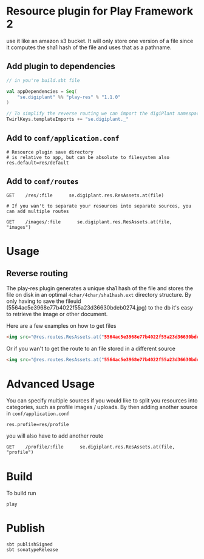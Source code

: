 # Resource plugin for Play Framework 2
use it like an amazon s3 bucket.
It will only store one version of a file since it computes the sha1 hash of the file and uses that as a pathname.

## Add plugin to dependencies
```scala
// in you're build.sbt file

val appDependencies = Seq(
	"se.digiplant" %% "play-res" % "1.1.0"
)

// To simplify the reverse routing we can import the digiPlant namespace
TwirlKeys.templateImports += "se.digiplant._"
```

## Add to `conf/application.conf`
```
# Resource plugin save directory
# is relative to app, but can be absolute to filesystem also
res.default=res/default
```

## Add to `conf/routes`
```
GET    /res/:file      se.digiplant.res.ResAssets.at(file)

# If you wan't to separate your resources into separate sources, you can add multiple routes

GET    /images/:file      se.digiplant.res.ResAssets.at(file, "images")

```

# Usage

## Reverse routing
The play-res plugin generates a unique sha1 hash of the file and stores the file on disk in an optimal `4char/4char/sha1hash.ext` directory structure.
By only having to save the fileuid (5564ac5e3968e77b4022f55a23d36630bdeb0274.jpg) to the db it's easy to retrieve the image or other document.

Here are a few examples on how to get files
```html
<img src="@res.routes.ResAssets.at("5564ac5e3968e77b4022f55a23d36630bdeb0274.jpg")" alt="" />
```

Or if you wan't to get the route to an file stored in a different source
```html
<img src="@res.routes.ResAssets.at("5564ac5e3968e77b4022f55a23d36630bdeb0274.jpg", "images")" alt="" />
```

# Advanced Usage
You can specify multiple sources if you would like to split you resources into categories, such as profile images / uploads.
By then adding another source in `conf/application.conf`

```
res.profile=res/profile
```

you will also have to add another route

```
GET    /profile/:file      se.digiplant.res.ResAssets.at(file, "profile")
```

# Build
To build run

```
play
```

# Publish

```
sbt publishSigned
sbt sonatypeRelease
```
